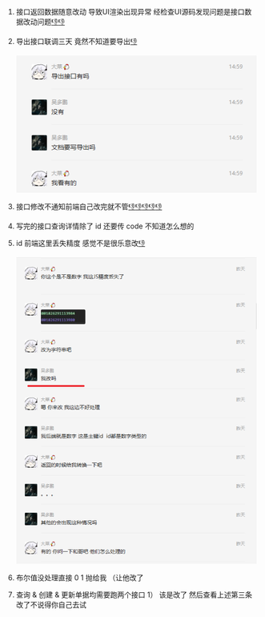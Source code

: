 1. 接口返回数据随意改动 导致UI渲染出现异常 经检查UI源码发现问题是接口数据改动问题[👎](https://emojipedia.org/thumbs-down/)[👎](https://emojipedia.org/thumbs-down/)

2. 导出接口联调三天 竟然不知道要导出[👎](https://emojipedia.org/thumbs-down/)

    ![image-20200529151659900](./assets/images/image-20200529151659900.png)

3. 接口修改不通知前端自己改完就不管[👎](https://emojipedia.org/thumbs-down/)[👎](https://emojipedia.org/thumbs-down/)[👎](https://emojipedia.org/thumbs-down/)[👎](https://emojipedia.org/thumbs-down/)[👎](https://emojipedia.org/thumbs-down/)

4. 写完的接口查询详情除了 id 还要传 code 不知道怎么想的

5. id 前端这里丢失精度 感觉不是很乐意改[👎](https://emojipedia.org/thumbs-down/)

    ![image-20200529152247729](./assets/images/image-20200529152247729.png)

6. 布尔值没处理直接 0 1 抛给我 （让他改了

7. 查询 & 创建 & 更新单据均需要跑两个接口
    1） 该是改了 然后查看上述第三条 改了不说得你自己去试

